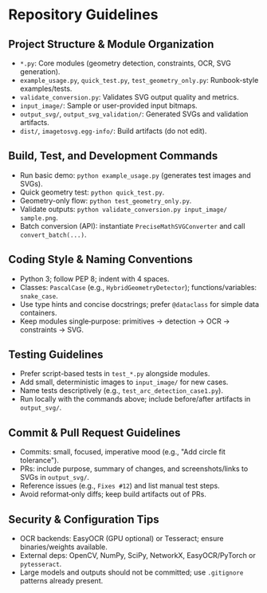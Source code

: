 # Repository Guidelines

## Project Structure & Module Organization
- `*.py`: Core modules (geometry detection, constraints, OCR, SVG generation).
- `example_usage.py`, `quick_test.py`, `test_geometry_only.py`: Runbook-style examples/tests.
- `validate_conversion.py`: Validates SVG output quality and metrics.
- `input_image/`: Sample or user-provided input bitmaps.
- `output_svg/`, `output_svg_validation/`: Generated SVGs and validation artifacts.
- `dist/`, `imagetosvg.egg-info/`: Build artifacts (do not edit).

## Build, Test, and Development Commands
- Run basic demo: `python example_usage.py` (generates test images and SVGs).
- Quick geometry test: `python quick_test.py`.
- Geometry-only flow: `python test_geometry_only.py`.
- Validate outputs: `python validate_conversion.py input_image/ sample.png`.
- Batch conversion (API): instantiate `PreciseMathSVGConverter` and call `convert_batch(...)`.

## Coding Style & Naming Conventions
- Python 3; follow PEP 8; indent with 4 spaces.
- Classes: `PascalCase` (e.g., `HybridGeometryDetector`); functions/variables: `snake_case`.
- Use type hints and concise docstrings; prefer `@dataclass` for simple data containers.
- Keep modules single‑purpose: primitives → detection → OCR → constraints → SVG.

## Testing Guidelines
- Prefer script-based tests in `test_*.py` alongside modules.
- Add small, deterministic images to `input_image/` for new cases.
- Name tests descriptively (e.g., `test_arc_detection_case1.py`).
- Run locally with the commands above; include before/after artifacts in `output_svg/`.

## Commit & Pull Request Guidelines
- Commits: small, focused, imperative mood (e.g., "Add circle fit tolerance").
- PRs: include purpose, summary of changes, and screenshots/links to SVGs in `output_svg/`.
- Reference issues (e.g., `Fixes #12`) and list manual test steps.
- Avoid reformat‑only diffs; keep build artifacts out of PRs.

## Security & Configuration Tips
- OCR backends: EasyOCR (GPU optional) or Tesseract; ensure binaries/weights available.
- External deps: OpenCV, NumPy, SciPy, NetworkX, EasyOCR/PyTorch or `pytesseract`.
- Large models and outputs should not be committed; use `.gitignore` patterns already present.

